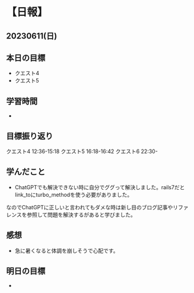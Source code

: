 # 【日報】
## 20230611(日)
## 本日の目標
- クエスト4
- クエスト5

## 学習時間
- 

## 目標振り返り
クエスト4 12:36-15:18
クエスト5 16:18-16:42
クエスト6 22:30-

## 学んだこと
- ChatGPTでも解決できない時に自分でググって解決しました。rails7だとlink_toにturbo_methodを使う必要がありました。

なのでChatGPTに正しいと言われてもダメな時は新し目のブログ記事やリファレンスを参照して問題を解決するがあると学びました。

## 感想
- 急に暑くなると体調を崩しそうで心配です。

## 明日の目標
- 


